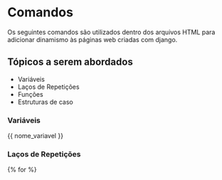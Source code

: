 # Comandos
Os seguintes comandos são utilizados dentro dos arquivos HTML para adicionar dinamismo às páginas web criadas com django.

## Tópicos a serem abordados
 - Variáveis
 - Laços de Repetições
 - Funções
 - Estruturas de caso


### Variáveis
{{ nome_variavel }}

### Laços de Repetições
{% for %}